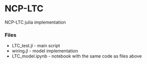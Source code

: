 # NCP-LTC
NCP-LTC julia implementation

### Files
- LTC_test.jl - main script
- wiring.jl - model implementation
- LTC_model.ipynb - notebook with the same code as files above

